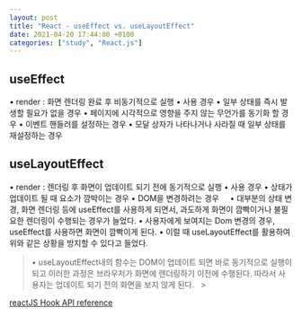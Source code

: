 ```yaml
---
layout: post
title: "React - useEffect vs. useLayoutEffect"
date: 2021-04-20 17:44:00 +0100
categories: ["study", "React.js"]
---
```


## useEffect

• render : 화면 렌더링 완료 후 비동기적으로 실행
• 사용 경우
• 일부 상태를 즉시 발생할 필요가 없을 경우
• 페이지에 시각적으로 영향을 주지 않는 무언가를 동기화 할 경우
• 이벤트 핸들러를 설정하는 경우
• 모달 상자가 나타나거나 사라질 때 일부 상태를 재설정하는 경우
&nbsp;

## useLayoutEffect

• render : 렌더링 후 화면이 업데이트 되기 전에 동기적으로 실행
• 사용 경우
• 상태가 업데이트 될 때 요소가 깜박이는 경우
• DOM을 변경하려는 경우
&nbsp;
&nbsp;
• 대부분의 상태 변경, 화면 렌더링 등에 useEffect를 사용하게 되면서, 과도하게 화면이 깜빡이거나 불필요한 렌더링이 수행되는 경우가 늘었다.
• 사용자에게 보여지는 Dom 변경의 경우, useEffect를 사용하면 화면이 깜빡이게 된다.
• 이럴 때 useLayoutEffect를 활용하여 위와 같은 상황을 방지할 수 있다고 들었다.

> • useLayoutEffect내의 함수는 DOM이 업데이트 되면 바로 동기적으로 실행이 되고 이러한 과정은 브라우저가 화면에 렌더링하기 이전에 수행된다. 따라서 사용자는 업데이트 되기 전의 화면을 보지 않게 된다.
> &nbsp; > &nbsp;

[reactJS Hook API reference](https://ko.reactjs.org/docs/hooks-reference.html#useeffect)
